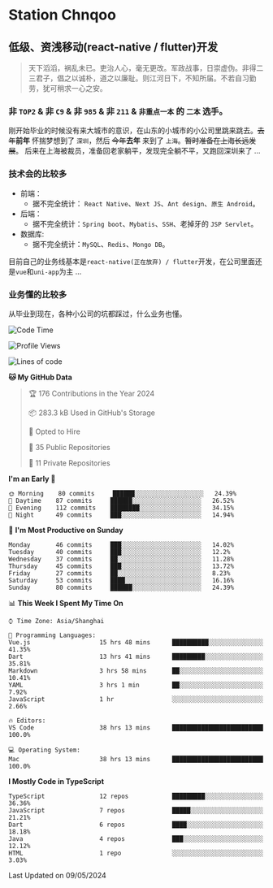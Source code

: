 # Station Chnqoo

## 低级、资浅移动(react-native / flutter)开发 
> 天下滔滔，祸乱未已。吏治人心，毫无更改。军政战事，日崇虚伪。非得二三君子，倡之以诚朴，道之以廉耻。则江河日下，不知所届。不若自习勤劳，犹可稍求一心之安。

### 非 `TOP2` & 非 `C9`  & 非 `985` & 非 `211` & `非重点一本` 的 `二本` 选手。

刚开始毕业的时候没有来大城市的意识，在山东的小城市的小公司里跳来跳去。~~去年~~**前年** 怀揣梦想到了 `深圳`，然后 ~~今年~~**去年** 来到了 `上海`。~~暂时准备在上海长远发展~~。
后来在上海被裁员，准备回老家躺平，发现完全躺不平，又跑回深圳来了 ...

### 技术会的比较多

- 前端：
    - 据不完全统计： `React Native`、`Next JS`、`Ant design`、`原生 Android`。
- 后端：
    - 据不完全统计：`Spring boot`、`Mybatis`、`SSH`、老掉牙的 `JSP Servlet`。
- 数据库:
    - 据不完全统计：`MySQL`、`Redis`、`Mongo DB`。

目前自己的业务线基本是`react-native(正在放弃) / flutter`开发，在公司里面还是`vue`和`uni-app`为主 ...

### 业务懂的比较多
从毕业到现在，各种小公司的坑都踩过，什么业务也懂。

<!--START_SECTION:waka-->
![Code Time](http://img.shields.io/badge/Code%20Time-5%2C091%20hrs%2031%20mins-blue)

![Profile Views](http://img.shields.io/badge/Profile%20Views-141-blue)

![Lines of code](https://img.shields.io/badge/From%20Hello%20World%20I%27ve%20Written-348%20Thousand%20lines%20of%20code-blue)

**🐱 My GitHub Data** 

> 🏆 176 Contributions in the Year 2024
 > 
> 📦 283.3 kB Used in GitHub's Storage 
 > 
> 💼 Opted to Hire
 > 
> 📜 35 Public Repositories 
 > 
> 🔑 11 Private Repositories  
 > 
**I'm an Early 🐤** 

```text
🌞 Morning    80 commits     ██████░░░░░░░░░░░░░░░░░░░   24.39% 
🌆 Daytime    87 commits     ██████░░░░░░░░░░░░░░░░░░░   26.52% 
🌃 Evening    112 commits    ████████░░░░░░░░░░░░░░░░░   34.15% 
🌙 Night      49 commits     ███░░░░░░░░░░░░░░░░░░░░░░   14.94%

```
📅 **I'm Most Productive on Sunday** 

```text
Monday       46 commits     ███░░░░░░░░░░░░░░░░░░░░░░   14.02% 
Tuesday      40 commits     ███░░░░░░░░░░░░░░░░░░░░░░   12.2% 
Wednesday    37 commits     ██░░░░░░░░░░░░░░░░░░░░░░░   11.28% 
Thursday     45 commits     ███░░░░░░░░░░░░░░░░░░░░░░   13.72% 
Friday       27 commits     ██░░░░░░░░░░░░░░░░░░░░░░░   8.23% 
Saturday     53 commits     ████░░░░░░░░░░░░░░░░░░░░░   16.16% 
Sunday       80 commits     ██████░░░░░░░░░░░░░░░░░░░   24.39%

```


📊 **This Week I Spent My Time On** 

```text
⌚︎ Time Zone: Asia/Shanghai

💬 Programming Languages: 
Vue.js                   15 hrs 48 mins      ██████████░░░░░░░░░░░░░░░   41.35% 
Dart                     13 hrs 41 mins      █████████░░░░░░░░░░░░░░░░   35.81% 
Markdown                 3 hrs 58 mins       ██░░░░░░░░░░░░░░░░░░░░░░░   10.41% 
YAML                     3 hrs 1 min         ██░░░░░░░░░░░░░░░░░░░░░░░   7.92% 
JavaScript               1 hr                ░░░░░░░░░░░░░░░░░░░░░░░░░   2.66%

🔥 Editors: 
VS Code                  38 hrs 13 mins      █████████████████████████   100.0%

💻 Operating System: 
Mac                      38 hrs 13 mins      █████████████████████████   100.0%

```

**I Mostly Code in TypeScript** 

```text
TypeScript               12 repos            █████████░░░░░░░░░░░░░░░░   36.36% 
JavaScript               7 repos             █████░░░░░░░░░░░░░░░░░░░░   21.21% 
Dart                     6 repos             ████░░░░░░░░░░░░░░░░░░░░░   18.18% 
Java                     4 repos             ███░░░░░░░░░░░░░░░░░░░░░░   12.12% 
HTML                     1 repo              ░░░░░░░░░░░░░░░░░░░░░░░░░   3.03%

```



 Last Updated on 09/05/2024
<!--END_SECTION:waka-->

<!---
ChenqiaoStation/ChenqiaoStation is a ✨ special ✨ repository because its `README.md` (this file) appears on your GitHub profile.
You can click the Preview link to take a look at your changes.
--->
